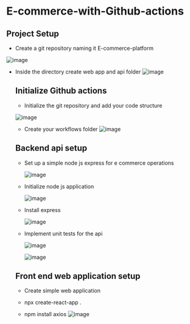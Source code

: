# E-commerce-with-Github-actions

## Project Setup

* Create a git repository naming it E-commerce-platform

![image](https://github.com/user-attachments/assets/009540d1-85e3-4395-9e48-f52775779b05)

* Inside the directory create web app and api folder
  ![image](https://github.com/user-attachments/assets/fbcd6209-56ab-4e1f-b6a1-6e0b26437788)

  
  ## Initialize Github actions

  * Initialize the git repository and add your code structure
    
   ![image](https://github.com/user-attachments/assets/7fe5f491-273e-454d-89d2-8df17716db4f)

  * Create your workflows folder
    ![image](https://github.com/user-attachments/assets/b80b18e0-5c01-4049-a8bf-202acae9f9a0)

  ## Backend api setup

  * Set up a simple node js express for e commerce operations

    ![image](https://github.com/user-attachments/assets/964e6b77-beee-4bcf-860a-92d695297f5d)

  * Initialize node js application
 
    ![image](https://github.com/user-attachments/assets/567c12b9-d8fa-4658-aec5-aacd0dd8da99)

  * Install express
 
    ![image](https://github.com/user-attachments/assets/04601081-aa9c-409a-bf45-3f033e421a6d)

  * Implement unit tests for the api
 
    ![image](https://github.com/user-attachments/assets/166cae3b-342c-4c3a-baad-7e86814d0c56)

 
    ![image](https://github.com/user-attachments/assets/0a30b169-d788-419c-9c86-be3ea5501afd)

  ## Front end web application setup

  * Create simple web application
 
  * npx create-react-app .
  *  npm install axios
    ![image](https://github.com/user-attachments/assets/a2b64934-3794-4b4a-b49b-554b88d54111)











